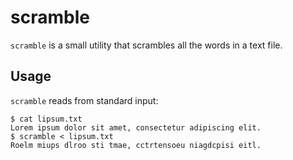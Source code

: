 # scramble

`scramble` is a small utility that scrambles all the words in a text file.

## Usage

`scramble` reads from standard input:

    $ cat lipsum.txt
    Lorem ipsum dolor sit amet, consectetur adipiscing elit.
    $ scramble < lipsum.txt
    Roelm miups dlroo sti tmae, cctrtensoeu niagdcpisi eitl.
